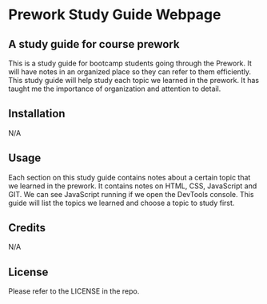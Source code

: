 # Prework Study Guide Webpage

## A study guide for course prework

This is a study guide for bootcamp students going through the Prework. It will have notes in an organized place so they can refer to them efficiently. This study guide will help study each topic we learned in the prework. It has taught me the importance of organization and attention to detail. 

## Installation

N/A

## Usage

Each section on this study guide contains notes about a certain topic that we learned in the prework. It contains notes on HTML, CSS, JavaScript and GIT. We can see JavaScript running if we open the DevTools console. This guide will list the topics we learned and choose a topic to study first.

## Credits

N/A
## License

Please refer to the LICENSE in the repo.


